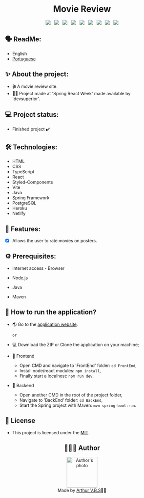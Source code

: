<h1 align="center">Movie Review</h1>

<div align="center">
  <img src="https://img.shields.io/badge/License-MIT-000?style=social&logo=json&logoColor=469BD2">
  &nbsp;
  <img src="https://img.shields.io/badge/GitHub-000?style=social&logo=github&logoColor=469BD2">
  &nbsp;
  <img src="https://img.shields.io/badge/HTML-000?style=social&logo=html5&logoColor=469BD2">
  &nbsp;
  <img src="https://img.shields.io/badge/CSS-000?style=social&logo=css3&logoColor=469BD2">
  &nbsp;
  <img src="https://img.shields.io/badge/TypeScript-000?style=social&logo=typescript&logoColor=469BD2">
  &nbsp;
  <img src="https://img.shields.io/badge/React-000?style=social&logo=react&logoColor=469BD2">
  &nbsp;
  <img src="https://img.shields.io/badge/Java-000?style=social&logo=java&logoColor=469BD2">
  &nbsp;
  <img src="https://img.shields.io/badge/Spring-000?style=social&logo=spring&logoColor=469BD2">
  &nbsp;
  <img src="https://img.shields.io/badge/PostgreSQL-000?style=social&logo=postgresql&logoColor=469BD2">
</div>

## 🗣️ ReadMe:

- English
- [Portuguese](https://github.com/ArthurVBS/MovieReview/blob/main/README-pt.md)

## ✨ About the project:

- 🎬 A movie review site.
- ✌🏽 Project made at 'Spring React Week' made available by 'devsuperior'.

## 💻 Project status:

- Finished project ✔️

## 🛠 Technologies:

- HTML
- CSS
- TypeScript
- React
- Styled-Components
- Vite
- Java
- Spring Framework
- PostgreSQL
- Heroku
- Netlify

## 📝 Features:

- [X] Allows the user to rate movies on posters.

## ⚙️ Prerequisites:

- Internet access - Browser

- Node.js

- Java

- Maven

## 🚀 How to run the application?

- 🌎 Go to the [application website](https://avbs-moviereview.netlify.app/).

  `or`

- 💻 Download the ZIP or Clone the application on your machine;
- 🎨 Frontend
  - Open CMD and navigate to 'FrontEnd' folder: `cd FrontEnd`,
  - Install node/react modules: `npm install`,
  - Finally start a localhost: `npm run dev`.
- 🎲 Backend
  - Open another CMD in the root of the project folder,
  - Navigate to 'BackEnd' folder: `cd BackEnd`,
  - Start the Spring project with Maven: `mvn spring-boot:run`.  

## 📝 License

- This project is licensed under the [MIT](https://github.com/ArthurVBS/MovieReview/blob/main/LICENSE)

<h2 align="center">👨🏽‍💻 Author</h2>
<div align="center">
  <img width="100px;" src="https://avatars.githubusercontent.com/u/84406367?v=4" alt="Author's photo"/>
  <br><span>Made by <a href="https://github.com/ArthurVBS" target="_blank" rel="external">Arthur V.B.S</a>✌🏽</span>
</div>
